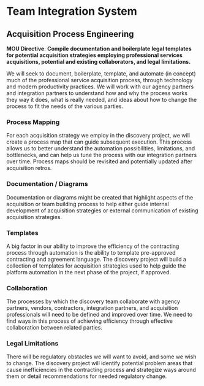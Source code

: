 # Team Integration System
## Acquisition Process Engineering


**MOU Directive**: **Compile documentation and boilerplate legal templates for potential acquisition strategies employing professional services acquisitions, potential and existing collaborators, and legal limitations.**

We will seek to document, boilerplate, template, and automate (in concept) much of the professional service acquisition process, through technology and modern productivity practices.  We will work with our agency partners and integration partners to understand how and why the process works they way it does, what is really needed, and ideas about how to change the process to fit the needs of the various parties.

### Process Mapping

For each acquisition strategy we employ in the discovery project, we will create a process map that can guide subsequent execution. This process allows us to better understand the automation possibilities, limitations, and bottlenecks, and can help us tune the process with our integration partners over time.  Process maps should be revisited and potentially updated after acquisition retros.

### Documentation / Diagrams

Documentation or diagrams might be created that highlight aspects of the acquisition or team building process to help either guide internal development of acquisition strategies or external communication of existing acquisition strategies.

### Templates

A big factor in our ability to improve the efficiency of the contracting process through automation is the ability to template pre-approved contracting and agreement language.  The discovery project will build a collection of templates for acquisition strategies used to help guide the platform automation in the next phase of the project, if approved.

### Collaboration

The processes by which the discovery team collaborate with agency partners, vendors, contractors, integration partners, and acquisition professionals will need to be defined and improved over time.  We need to find ways in this process of achieving efficiency through effective collaboration between related parties.

### Legal Limitations

There will be regulatory obstacles we will want to avoid, and some we wish to change.  The discovery project will identify potential problem areas that cause inefficiencies in the contracting process and strategize ways around them or detail recommendations for needed regulatory change.
